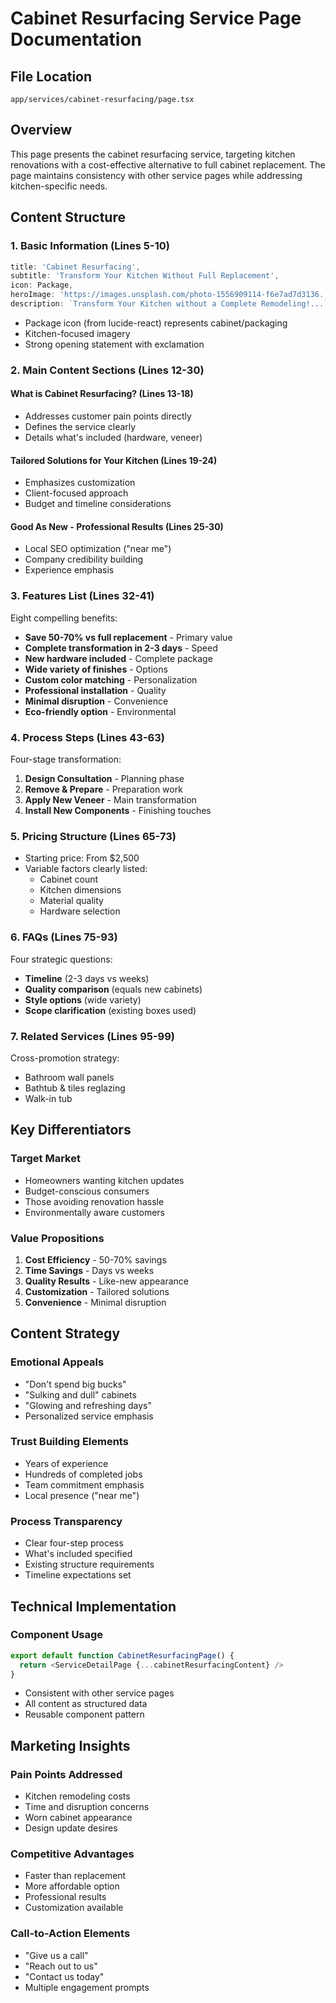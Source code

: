 # Cabinet Resurfacing Service Page Documentation

## File Location
`app/services/cabinet-resurfacing/page.tsx`

## Overview
This page presents the cabinet resurfacing service, targeting kitchen renovations with a cost-effective alternative to full cabinet replacement. The page maintains consistency with other service pages while addressing kitchen-specific needs.

## Content Structure

### 1. Basic Information (Lines 5-10)
```typescript
title: 'Cabinet Resurfacing',
subtitle: 'Transform Your Kitchen Without Full Replacement',
icon: Package,
heroImage: 'https://images.unsplash.com/photo-1556909114-f6e7ad7d3136...',
description: `Transform Your Kitchen without a Complete Remodeling!...`
```
- Package icon (from lucide-react) represents cabinet/packaging
- Kitchen-focused imagery
- Strong opening statement with exclamation

### 2. Main Content Sections (Lines 12-30)

#### What is Cabinet Resurfacing? (Lines 13-18)
- Addresses customer pain points directly
- Defines the service clearly
- Details what's included (hardware, veneer)

#### Tailored Solutions for Your Kitchen (Lines 19-24)
- Emphasizes customization
- Client-focused approach
- Budget and timeline considerations

#### Good As New - Professional Results (Lines 25-30)
- Local SEO optimization ("near me")
- Company credibility building
- Experience emphasis

### 3. Features List (Lines 32-41)
Eight compelling benefits:
- **Save 50-70% vs full replacement** - Primary value
- **Complete transformation in 2-3 days** - Speed
- **New hardware included** - Complete package
- **Wide variety of finishes** - Options
- **Custom color matching** - Personalization
- **Professional installation** - Quality
- **Minimal disruption** - Convenience
- **Eco-friendly option** - Environmental

### 4. Process Steps (Lines 43-63)
Four-stage transformation:
1. **Design Consultation** - Planning phase
2. **Remove & Prepare** - Preparation work
3. **Apply New Veneer** - Main transformation
4. **Install New Components** - Finishing touches

### 5. Pricing Structure (Lines 65-73)
- Starting price: From $2,500
- Variable factors clearly listed:
  - Cabinet count
  - Kitchen dimensions
  - Material quality
  - Hardware selection

### 6. FAQs (Lines 75-93)
Four strategic questions:
- **Timeline** (2-3 days vs weeks)
- **Quality comparison** (equals new cabinets)
- **Style options** (wide variety)
- **Scope clarification** (existing boxes used)

### 7. Related Services (Lines 95-99)
Cross-promotion strategy:
- Bathroom wall panels
- Bathtub & tiles reglazing
- Walk-in tub

## Key Differentiators

### Target Market
- Homeowners wanting kitchen updates
- Budget-conscious consumers
- Those avoiding renovation hassle
- Environmentally aware customers

### Value Propositions
1. **Cost Efficiency** - 50-70% savings
2. **Time Savings** - Days vs weeks
3. **Quality Results** - Like-new appearance
4. **Customization** - Tailored solutions
5. **Convenience** - Minimal disruption

## Content Strategy

### Emotional Appeals
- "Don't spend big bucks"
- "Sulking and dull" cabinets
- "Glowing and refreshing days"
- Personalized service emphasis

### Trust Building Elements
- Years of experience
- Hundreds of completed jobs
- Team commitment emphasis
- Local presence ("near me")

### Process Transparency
- Clear four-step process
- What's included specified
- Existing structure requirements
- Timeline expectations set

## Technical Implementation

### Component Usage
```typescript
export default function CabinetResurfacingPage() {
  return <ServiceDetailPage {...cabinetResurfacingContent} />
}
```
- Consistent with other service pages
- All content as structured data
- Reusable component pattern

## Marketing Insights

### Pain Points Addressed
- Kitchen remodeling costs
- Time and disruption concerns
- Worn cabinet appearance
- Design update desires

### Competitive Advantages
- Faster than replacement
- More affordable option
- Professional results
- Customization available

### Call-to-Action Elements
- "Give us a call"
- "Reach out to us"
- "Contact us today"
- Multiple engagement prompts 